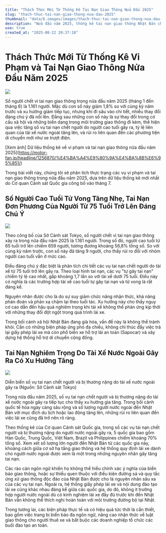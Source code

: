 ```yaml
---
title: "Thách Thức Mới Từ Thống Kê Tai Nạn Giao Thông Nửa Đầu 2025"
slug: "thach-thuc-tai-nan-giao-thong-nua-dau-2025"
thumbnail: "data/6.images/images/thach-thuc-tai-nan-giao-thong-nua-dau-2025.webp"
description: "Nửa đầu năm 2025, thống kê tai nạn giao thông Nhật Bản chỉ ra nhiều thách thức mới về tài xế cao tuổi và người nước ngoài, dù tổng số ca tử vong có giảm nhẹ."
use: true
created_at: "2025-08-22 20:37:18"
---
```


# Thách Thức Mới Từ Thống Kê Vi Phạm và Tai Nạn Giao Thông Nửa Đầu Năm 2025

![](/images/20250822-01256870-motorfan-000-2-view.webp)

Số người chết vì tai nạn giao thông trong nửa đầu năm 2025 (tháng 1 đến tháng 6) là 1.161 người. Mặc dù con số này giảm 1,8% so với cùng kỳ năm trước và xu hướng giảm tiếp tục, nhưng khi đi sâu vào chi tiết, nhiều thay đổi đáng chú ý đã nổi lên. Đằng sau những con số này là sự thay đổi trong cơ cấu xã hội và những biến dạng trong môi trường giao thông đi kèm, thể hiện qua việc tăng số vụ tai nạn chết người do người cao tuổi gây ra, tỷ lệ liên quan của tài xế nước ngoài tăng lên, và rủi ro liên quan đến các phương tiện di chuyển mới như xe trượt điện.

[Xem ảnh] Dữ liệu thống kê về vi phạm và tai nạn giao thông nửa đầu năm 2025](https://motor-fan.jp/headline/1256870/%E4%BA%A4%E9%80%9A%E4%BA%8B%E6%95%851/)

Trong bài viết này, chúng tôi sẽ phân tích thực trạng các vụ vi phạm và tai nạn giao thông trong nửa đầu năm 2025, dựa trên dữ liệu thống kê mới nhất do Cơ quan Cảnh sát Quốc gia công bố vào tháng 7.

## Số Người Cao Tuổi Tử Vong Tăng Nhẹ, Tai Nạn Đơn Phương Của Người Từ 75 Tuổi Trở Lên Đáng Chú Ý

![](/images/20250822-01256870-motorfan-001-2-view.webp)

Theo công bố của Sở Cảnh sát Tokyo, số người chết vì tai nạn giao thông xảy ra trong nửa đầu năm 2025 là 1.161 người. Trong số đó, người cao tuổi từ 65 tuổi trở lên chiếm 659 người, tương đương khoảng 56,8% tổng số. So với cùng kỳ năm trước, con số này đã tăng 9 người, cho thấy rủi ro đối với nhóm người cao tuổi vẫn ở mức cao.

Điều đáng chú ý đặc biệt là phân tích chi tiết các vụ tai nạn chết người do tài xế từ 75 tuổi trở lên gây ra. Theo loại hình tai nạn, các vụ "tự gây tai nạn" chiếm tỷ lệ cao nhất, gấp khoảng 1,7 lần so với tài xế dưới 75 tuổi. Điều này có nghĩa là các trường hợp tài xế cao tuổi tự gây tai nạn và tử vong là rất đáng kể.

Nguyên nhân được cho là do sự suy giảm chức năng nhận thức, khả năng phán đoán và phản xạ chậm lại theo tuổi tác. Xu hướng này cho thấy nguy cơ cao dẫn đến hậu quả nghiêm trọng khi tài xế không thể phản ứng kịp thời với những thay đổi đột ngột trong quá trình lái xe.

Trong bối cảnh xã hội Nhật Bản đang già hóa, vấn đề này là không thể tránh khỏi. Cần có những biện pháp ứng phó đa chiều, không chỉ thúc đẩy việc trả lại giấy phép lái xe mà còn phổ biến xe hỗ trợ lái an toàn (Sapocar) và xây dựng hệ thống hỗ trợ di chuyển cộng đồng.

## Tai Nạn Nghiêm Trọng Do Tài Xế Nước Ngoài Gây Ra Có Xu Hướng Tăng

![](/images/20250822-01256870-motorfan-002-2-view.webp)

Diễn biến số vụ tai nạn chết người và bị thương nặng do tài xế nước ngoài gây ra (Nguồn: Sở Cảnh sát Tokyo)

Trong nửa đầu năm 2025, số vụ tai nạn chết người và bị thương nặng do tài xế nước ngoài gây ra tiếp tục cho thấy xu hướng gia tăng. Trong bối cảnh quốc tế hóa ngày càng sâu rộng và số lượng người nước ngoài đến Nhật Bản với mục đích du lịch hoặc lao động tăng lên, những rủi ro liên quan đến việc lái xe cũng đã trở nên rõ ràng.

Theo thống kê của Cơ quan Cảnh sát Quốc gia, trong số các vụ tai nạn chết người và bị thương nặng do người nước ngoài gây ra, 5 quốc gia bao gồm Hàn Quốc, Trung Quốc, Việt Nam, Brazil và Philippines chiếm khoảng 70% tổng số. Xem xét số lượng lớn người đến Nhật Bản từ các quốc gia này, khoảng cách giữa cơ sở hạ tầng giao thông và hệ thống quy định lái xe dành cho người nước ngoài được xem là một trong những nguyên nhân gây tăng tai nạn.

Các rào cản ngôn ngữ khiến họ không thể hiểu chính xác ý nghĩa của biển báo giao thông, hoặc sự thiếu quen thuộc với điều kiện đường sá và quy tắc ứng xử giao thông độc đáo của Nhật Bản được cho là nguyên nhân sâu xa của các vụ tai nạn. Ngoài ra, hệ thống giấy phép lái xe và nội dung đào tạo lái xe cũng khác nhau đáng kể giữa các quốc gia, do đó, không ít trường hợp người nước ngoài dù có kinh nghiệm lái xe đầy đủ trước khi đến Nhật Bản vẫn không thể thích nghi hoàn toàn với môi trường đường bộ tại Nhật.

Trong tương lai, các biện pháp thực tế và có hiệu quả tức thời là cần thiết, bao gồm việc trang bị biển báo đa ngôn ngữ, nâng cao nhận thức về luật giao thông cho người thuê xe và bắt buộc các doanh nghiệp tổ chức các buổi đào tạo an toàn.